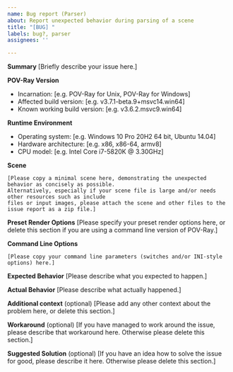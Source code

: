 ```yaml
---
name: Bug report (Parser)
about: Report unexpected behavior during parsing of a scene
title: "[BUG] "
labels: bug?, parser
assignees: ''

---
```


<!-- -----------------------------------------------------------------------------------------------
PLEASE REPLACE any placeholder texts in this report. We know them by heart, and don't need them
repeated in every issue report. Placeholders are marked with square brackets, which we kindly ask
you to remove as well.
Also, PLEASE DELETE any sections that you would leave empty.
------------------------------------------------------------------------------------------------ -->

**Summary**
[Briefly describe your issue here.]

**POV-Ray Version**
  - Incarnation: [e.g. POV-Ray for Unix, POV-Ray for Windows]
  - Affected build version: [e.g. v3.7.1-beta.9+msvc14.win64]
  - Known working build version: [e.g. v3.6.2.msvc9.win64]

**Runtime Environment**
  - Operating system: [e.g. Windows 10 Pro 20H2 64 bit, Ubuntu 14.04]
  - Hardware architecture: [e.g. x86, x86-64, armv8]
  - CPU model: [e.g. Intel Core i7-5820K @ 3.30GHz]

**Scene**
~~~
[Please copy a minimal scene here, demonstrating the unexpected behavior as concisely as possible.
Alternatively, especially if your scene file is large and/or needs other resources such as include
files or input images, please attach the scene and other files to the issue report as a zip file.]
~~~

**Preset Render Options**
[Please specify your preset render options here, or delete this section if you are using a
command line version of POV-Ray.]

**Command Line Options**
~~~
[Please copy your command line parameters (switches and/or INI-style options) here.]
~~~

**Expected Behavior**
[Please describe what you expected to happen.]

**Actual Behavior**
[Please describe what actually happened.]

**Additional context** (optional)
[Please add any other context about the problem here, or delete this section.]

**Workaround** (optional)
[If you have managed to work around the issue, please describe that workaround here.
Otherwise please delete this section.]

**Suggested Solution** (optional)
[If you have an idea how to solve the issue for good, please describe it here.
Otherwise please delete this section.]

<!-- -----------------------------------------------------------------------------------------------
NOTE: Please take a moment to PREVIEW your report before submitting it.
------------------------------------------------------------------------------------------------ -->
